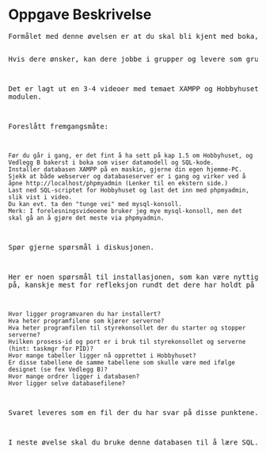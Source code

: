 <h1>Oppgave Beskrivelse</h1>
<pre>
Formålet med denne øvelsen er at du skal bli kjent med boka, programvare og med databasen Hobbyhuset.

Hvis dere ønsker, kan dere jobbe i grupper og levere som grupper.

Det er lagt ut en 3-4 videoer med temaet XAMPP og Hobbyhuset, se modulen.

Foreslått fremgangsmåte:

    Før du går i gang, er det fint å ha sett på kap 1.5 om Hobbyhuset, og Vedlegg B bakerst i boka som viser datamodell og SQL-kode.
    Installer databasen XAMPP på en maskin, gjerne din egen hjemme-PC.
    Sjekk at både webserver og databaseserver er i gang og virker ved å åpne http://localhost/phpmyadmin (Lenker til en ekstern side.)
    Last ned SQL-scriptet for Hobbyhuset og last det inn med phpmyadmin, slik vist i video.
    Du kan evt. ta den "tunge vei" med mysql-konsoll.
    Merk: I forelesningsvideoene bruker jeg mye mysql-konsoll, men det skal gå an å gjøre det meste via phpmyadmin.

Spør gjerne spørsmål i diskusjonen.

Her er noen spørsmål til installasjonen, som kan være nyttig å svare på, kanskje mest for refleksjon rundt det dere har holdt på med:

    Hvor ligger programvaren du har installert?
    Hva heter programfilene som kjører serverne?
    Hva heter programfilen til styrekonsollet der du starter og stopper serverne?
    Hvilken prosess-id og port er i bruk til styrekonsollet og serverne (hint: taskmgr for PID)?
    Hvor mange tabeller ligger nå opprettet i Hobbyhuset?
    Er disse tabellene de samme tabellene som skulle være med ifølge designet (se fex Vedlegg B)?
    Hvor mange ordrer ligger i databasen?
    Hvor ligger selve databasefilene?

Svaret leveres som en fil der du har svar på disse punktene.

I neste øvelse skal du bruke denne databasen til å lære SQL.
</pre>
